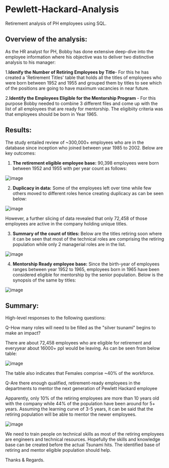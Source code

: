 # Pewlett-Hackard-Analysis
Retirement analysis of PH employees using SQL.

## Overview of the analysis:

As the HR analyst for PH, Bobby has done extensive deep-dive into the employee information where his objective was to deliver two distinctive analysis to his manager:

1.**Idenify the Number of Retiring Employees by Title**- For this he has created a 'Retirement Titles' table that holds all the titles of employees who were born between 1952 and 1955 and grouped them by titles to see which of the positions are going to have maximum vacancies in near future.

2.**Identify the Employees Eligible for the Mentorship Program** - For this purpose Bobby needed to combine 3 different files and come up with the list of all employees that are ready for mentorship. The eligibiity criteria was that employees should be born in Year 1965.



## Results:

The study entailed review of ~300,000+ employees who are in the database since inception who joined between year 1985 to 2002. 
Below are key outcomes:

1. **The retirement eligible employee base:** 90,398 employees were born between 1952 and 1955 with per year count as follows:

![image](https://user-images.githubusercontent.com/102870991/170923224-b044e7ea-aa5d-49c2-befd-e06111d01a16.png)


2. **Duplicacy in data:** Some of the employees left over time while few others moved to different roles hence creating duplicacy as can be seen below:

![image](https://user-images.githubusercontent.com/102870991/170923195-edc3dd3e-be94-4ab2-97de-e664021fe178.png)

However, a further slicing of data revealed that only 72,458 of those employees are active in the company holding unique titles.


3. **Summary of the count of titles:** Below are the titles retiring soon where it can be seen that most of the technical roles are comprising the retiring population while only 2 managerial roles are in the list.

![image](https://user-images.githubusercontent.com/102870991/170923258-98c3ed30-96af-4329-9f87-db1044e1f8bb.png)


4. **Mentorship Ready employee base:** Since the birth-year of employees ranges between year 1952 to 1965, employees born in 1965 have been considered eligible for mentorship by the senior population. Below is the synopsis of the same by titles:

![image](https://user-images.githubusercontent.com/102870991/170923305-9ece7113-1068-4ecf-8e45-57610dd9e0d0.png)


## Summary: 

High-level responses to the following questions:

Q-How many roles will need to be filled as the "silver tsunami" begins to make an impact?

There are about 72,458 employees who are eligible for retirement and everyyear about 16000+ ppl would be leaving. As can be seen from below table:


![image](https://user-images.githubusercontent.com/102870991/170930447-8de15641-0194-44b1-ae97-106d142582d0.png)

The table also indicates that Females comprise ~40% of the workforce.


Q-Are there enough qualified, retirement-ready employees in the departments to mentor the next generation of Pewlett Hackard employee

Apparently, only 10% of the retiring employees are more than 10 years old with the company while 44% of the population have been around for 5+ years.
Assuming the learning curve of 3-5 years, it can be said that the retiring population will be able to mentor the newer employees.

![image](https://user-images.githubusercontent.com/102870991/170931444-2f402ffb-82cd-48ce-9348-0861bace02c6.png)

We need to train people on technical skills as most of the retiring employees are engineers and technical resources. Hopefully the skills and knowledge base can be created before the actual Tsunami hits. The identified base of retiring and mentor eligible population should help.


Thanks & Regards.

